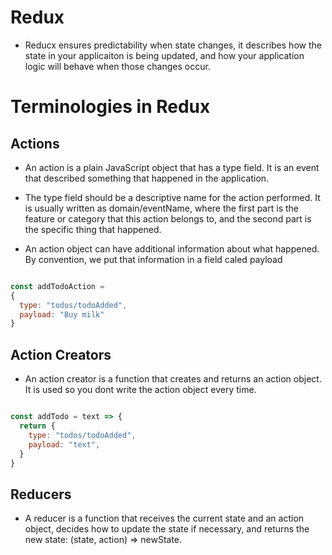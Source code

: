 # Redux

- Reducx ensures predictability when state changes, it describes how the state in your applicaiton is being updated, and how your application logic will behave when those changes occur.

# Terminologies in Redux

## Actions

- An action is a plain JavaScript object that has a type field. It is an event that described something that happened in the application.

- The type field should be a descriptive name for the action performed. It is usually written as domain/eventName, where the first part is the feature or category that this action belongs to, and the second part is the specific thing that happened.

- An action object can have additional information about what happened. By convention, we put that information in a field caled payload

``` JavaScript

const addTodoAction =
{
  type: "todos/todoAdded",
  payload: "Buy milk"
}

```

## Action Creators

- An action creator is a function that creates and returns an action object. It is used so you dont write the action object every time.


``` JavaScript

const addTodo = text => {
  return {
    type: "todos/todoAdded",
    payload: "text",
  }
}

```



## Reducers

- A reducer is a function that receives the current state and an action object, decides how to update the state if necessary, and returns the new state: (state, action) => newState. 

